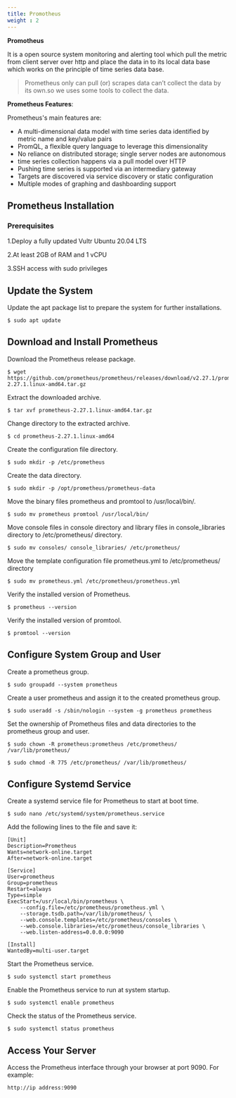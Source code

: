 ```yaml
---
title: Promotheus
weight : 2
---
```


 **Promotheus**

It is a open source system monitoring and alerting tool which pull the metric from client server over http and place the data in to its local data base which works on the principle of time series data base.

>Prometheus only can pull (or) scrapes data can’t collect the data by its own.so we uses some tools to collect the data.

**Prometheus Features**:

Prometheus's main features are:

- A multi-dimensional data model with time series data identified by metric name and key/value pairs
- PromQL, a flexible query language to leverage this dimensionality
- No reliance on distributed storage; single server nodes are autonomous
- time series collection happens via a pull model over HTTP
- Pushing time series is supported via an intermediary gateway
- Targets are discovered via service discovery or static configuration
- Multiple modes of graphing and dashboarding support


## Prometheus Installation

### Prerequisites


1.Deploy a fully updated Vultr Ubuntu 20.04 LTS

2.At least 2GB of RAM and 1 vCPU

3.SSH access with sudo privileges

 ## Update the System

Update the apt package list to prepare the system for further installations.

```
$ sudo apt update
```

## Download and Install Prometheus

Download the Prometheus release package.

```
$ wget https://github.com/prometheus/prometheus/releases/download/v2.27.1/prometheus-2.27.1.linux-amd64.tar.gz
```
 Extract the downloaded archive.

```
$ tar xvf prometheus-2.27.1.linux-amd64.tar.gz
```
 Change directory to the extracted archive.

```
$ cd prometheus-2.27.1.linux-amd64
```

 Create the configuration file directory.

```
$ sudo mkdir -p /etc/prometheus
```

 Create the data directory.

```
$ sudo mkdir -p /opt/prometheus/prometheus-data
```

Move the binary files prometheus and promtool to /usr/local/bin/.

```
$ sudo mv prometheus promtool /usr/local/bin/
```
 Move console files in console directory and library files in console_libraries directory to /etc/prometheus/ directory.

```
$ sudo mv consoles/ console_libraries/ /etc/prometheus/
```
 Move the template configuration file prometheus.yml to /etc/prometheus/ directory

```
$ sudo mv prometheus.yml /etc/prometheus/prometheus.yml
```

 Verify the installed version of Prometheus.

```
$ prometheus --version
```
 Verify the installed version of promtool.

```
$ promtool --version
```
## Configure System Group and User

 Create a prometheus group.

```
$ sudo groupadd --system prometheus
```

 Create a user prometheus and assign it to the created prometheus group.

```
$ sudo useradd -s /sbin/nologin --system -g prometheus prometheus
```

 Set the ownership of Prometheus files and data directories to the prometheus group and user.

```
$ sudo chown -R prometheus:prometheus /etc/prometheus/  /var/lib/prometheus/
```
```
$ sudo chmod -R 775 /etc/prometheus/ /var/lib/prometheus/
```
## Configure Systemd Service

 Create a systemd service file for Prometheus to start at boot time.

```
$ sudo nano /etc/systemd/system/prometheus.service
```
 Add the following lines to the file and save it:
```
[Unit]
Description=Prometheus
Wants=network-online.target
After=network-online.target

[Service]
User=prometheus
Group=prometheus
Restart=always
Type=simple
ExecStart=/usr/local/bin/prometheus \
    --config.file=/etc/prometheus/prometheus.yml \
    --storage.tsdb.path=/var/lib/prometheus/ \
    --web.console.templates=/etc/prometheus/consoles \
    --web.console.libraries=/etc/prometheus/console_libraries \
    --web.listen-address=0.0.0.0:9090

[Install]
WantedBy=multi-user.target
```

 Start the Prometheus service.
```
$ sudo systemctl start prometheus
```
 Enable the Prometheus service to run at system startup.

```
$ sudo systemctl enable prometheus
```
 Check the status of the Prometheus service.

```
$ sudo systemctl status prometheus
```

## Access Your Server

Access the Prometheus interface through your browser at port 9090. For example:

```
http://ip address:9090
``` 
 















